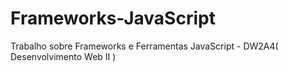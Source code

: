 # Frameworks-JavaScript
Trabalho sobre Frameworks e Ferramentas JavaScript - DW2A4( Desenvolvimento Web II )
